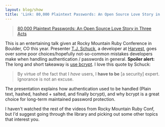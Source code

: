 ```yaml
---
layout: blog/show
title: 'Link: 80,000 Plaintext Passwords: An Open Source Love Story in Three Acts'
---
```

> [80,000 Plaintext Passwords: An Open Source Love Story in Three Acts](http://www.confreaks.com/videos/4183-rmr2014-80-000-plaintext-passwords-an-open-source-love-story-in-three-acts)

This is an entertaining talk given at Rocky Mountain Ruby Conference in Boulder, CO this year. Presenter [T.J. Schuck](https://twitter.com/@tjschuck), a developer at [Harvest](http://getharvest.com), goes over some poor choices/hopefully not-so-common mistakes developers make when handling authentication / passwords in general. **Spoiler alert:** The long and short takeaway is [use bcrypt](http://bcrypt.sourceforge.net/). I love this quote by Schuck:

> By virtue of the fact that I *have* users, I **have to be** [a security] expert. Ignorance is not an excuse.

The presentation explains how authentication used to be handled (Plain text, hashed, hashed + salted, and finally bcrypt), and why bcrypt is a great choice for long-term maintained password protection.

I haven't watched the rest of the videos from Rocky Mountain Ruby Conf, but I'd suggest going through the library and picking out some other topics that interest you.
